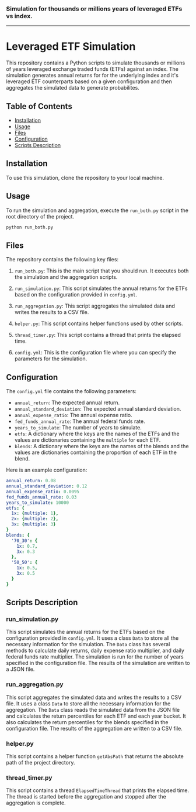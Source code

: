 ### Simulation for thousands or millions years of leveraged ETFs vs index.
___

# Leveraged ETF Simulation

This repository contains a Python scripts to simulate thousands or millions of years leveraged exchange traded funds (ETFs) against an index. The simulation generates annual returns for for the underlying index and it's leveraged ETF counterparts based on a given configuration and then aggregates the simulated data to generate probabilites.

## Table of Contents
- [Installation](#installation)
- [Usage](#usage)
- [Files](#files)
- [Configuration](#configuration)
- [Scripts Description](#scripts-description)

## Installation

To use this simulation, clone the repository to your local machine.

## Usage

To run the simulation and aggregation, execute the `run_both.py` script in the root directory of the project.

```bash
python run_both.py
```

## Files

The repository contains the following key files:

1. `run_both.py`: This is the main script that you should run. It executes both the simulation and the aggregation scripts.

2. `run_simulation.py`: This script simulates the annual returns for the ETFs based on the configuration provided in `config.yml`.

3. `run_aggregation.py`: This script aggregates the simulated data and writes the results to a CSV file.

4. `helper.py`: This script contains helper functions used by other scripts.

5. `thread_timer.py`: This script contains a thread that prints the elapsed time.

6. `config.yml`: This is the configuration file where you can specify the parameters for the simulation.

## Configuration

The `config.yml` file contains the following parameters:

- `annual_return`: The expected annual return.
- `annual_standard_deviation`: The expected annual standard deviation.
- `annual_expense_ratio`: The annual expense ratio.
- `fed_funds_annual_rate`: The annual federal funds rate.
- `years_to_simulate`: The number of years to simulate.
- `etfs`: A dictionary where the keys are the names of the ETFs and the values are dictionaries containing the `multiple` for each ETF.
- `blends`: A dictionary where the keys are the names of the blends and the values are dictionaries containing the proportion of each ETF in the blend.

Here is an example configuration:

```yaml
annual_return: 0.08
annual_standard_deviation: 0.12
annual_expense_ratio: 0.0095
fed_funds_annual_rate: 0.03
years_to_simulate: 10000
etfs: {
  1x: {multiple: 1},
  2x: {multiple: 2},
  3x: {multiple: 3}
}
blends: {
  '70_30': {
    1x: 0.7,
    3x: 0.3
  },
  '50_50': {
    1x: 0.5,
    3x: 0.5
  }
}
```

## Scripts Description

### run_simulation.py

This script simulates the annual returns for the ETFs based on the configuration provided in `config.yml`. It uses a class `Data` to store all the necessary information for the simulation. The `Data` class has several methods to calculate daily returns, daily expense ratio multiplier, and daily federal funds rate multiplier. The simulation is run for the number of years specified in the configuration file. The results of the simulation are written to a JSON file.

### run_aggregation.py

This script aggregates the simulated data and writes the results to a CSV file. It uses a class `Data` to store all the necessary information for the aggregation. The `Data` class reads the simulated data from the JSON file and calculates the return percentiles for each ETF and each year bucket. It also calculates the return percentiles for the blends specified in the configuration file. The results of the aggregation are written to a CSV file.

### helper.py

This script contains a helper function `getAbsPath` that returns the absolute path of the project directory.

### thread_timer.py

This script contains a thread `ElapsedTimeThread` that prints the elapsed time. The thread is started before the aggregation and stopped after the aggregation is complete.